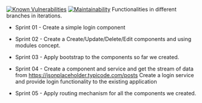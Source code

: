 [![Known Vulnerabilities](https://snyk.io/test/github/balaweblog/helloworld/badge.svg?targetFile=package.json)](https://snyk.io/test/github/balaweblog/helloworld?targetFile=package.json)
[![Maintainability](https://api.codeclimate.com/v1/badges/19144dbd9ebac450c489/maintainability)](https://codeclimate.com/github/balaweblog/HelloWorld/maintainability)
Functionalities in different branches in iterations.

- Sprint 01 - Create a simple login component
- Sprint 02 - Create a Create/Update/Delete/Edit components and using modules concept.
- Sprint 03 - Apply bootstrap to the components so far we created.
- Sprint 04 - 
		Create a component and service and get the stream of data from https://jsonplaceholder.typicode.com/posts 
		Create a login service and provide login functionality to the existing application

- Sprint 05 - Apply routing mechanism for all the components we created.

